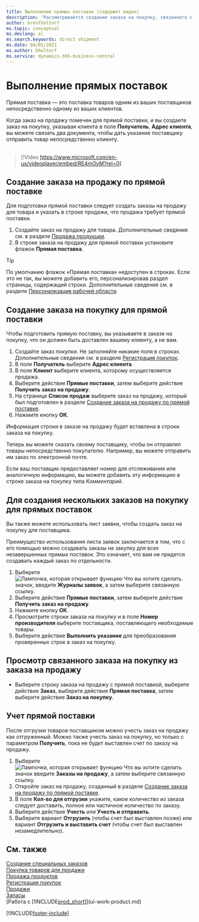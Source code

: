 ```yaml
---
title: Выполнение прямых поставок (содержит видео)
description: 'Рассматривается создание заказа на покупку, связанного с заказом на продажу, для обеспечения прямой поставки от поставщика клиенту.'
author: brentholtorf
ms.topic: conceptual
ms.devlang: al
ms.search.keywords: direct shipment
ms.date: 04/01/2021
ms.author: bholtorf
ms.service: dynamics-365-business-central
---
```

# <a name="make-drop-shipments"></a>Выполнение прямых поставок

Прямая поставка — это поставка товаров одним из ваших поставщиков непосредственно одному из ваших клиентов.

Когда заказ на продажу помечен для прямой поставки, и вы создаете заказ на покупку, указывая клиента в поле **Получатель**, **Адрес клиента**, вы можете связать два документа, чтобы дать указание поставщику отправить товар непосредственно клиенту.
<br><br>  
  
> [!Video https://www.microsoft.com/en-us/videoplayer/embed/RE4mOyM?rel=0]

## <a name="to-create-a-sales-order-for-drop-shipment"></a>Создание заказа на продажу по прямой поставке

Для подготовки прямой поставки следует создать заказы на продажу для товара и указать в строке продажи, что продажа требует прямой поставки.

1. Создайте заказ на продажу для товара. Дополнительные сведения см. в разделе [Продажа продукции](sales-how-sell-products.md).
2. В строке заказа на продажу для прямой поставки установите флажок **Прямая поставка**. 

> [!TIP]
> По умолчанию флажок «Прямая поставка» недоступен в строках. Если это не так, вы можете добавить его, персонализировав раздел страницы, содержащий строки. Дополнительные сведения см. в разделе [Персонализация рабочей области](ui-personalization-user.md).

## <a name="to-create-the-purchase-order-for-drop-shipment"></a>Создание заказа на покупку для прямой поставки

Чтобы подготовить прямую поставку, вы указываете в заказе на покупку, что он должен быть доставлен вашему клиенту, а не вам.

1. Создайте заказ покупки. Не заполняйте никакие поля в строках. Дополнительные сведения см. в разделе [Регистрация покупок](purchasing-how-record-purchases.md).
2. В поле **Получатель** выберите **Адрес клиента**.
3. В поле **Клиент** выберите клиента, которому осуществляется продажа.
4. Выберите действие **Прямые поставки**, затем выберите действие **Получить заказ на продажу**.
5. На странице **Список продаж** выберите заказ на продажу, который был подготовлен в разделе [Создание заказа на продажу по прямой поставке](#to-create-a-sales-order-for-drop-shipment).
6. Нажмите кнопку **ОК**.

Информация строки в заказе на продажу будет вставлена в строки заказа на покупку.

Теперь вы можете сказать своему поставщику, чтобы он отправлял товары непосредственно покупателю. Например, вы можете отправить им заказ по электронной почте. 

Если ваш поставщик предоставляет номер для отслеживания или аналогичную информацию, вы можете добавить эту информацию в строке заказа на покупку типа *Комментарий*.  

## <a name="to-create-multiple-purchase-orders-for-drop-shipments"></a>Для создания нескольких заказов на покупку для прямых поставок

Вы также можете использовать лист заявки, чтобы создать заказ на покупку для поставщика. 

Преимущество использования листа заявок заключается в том, что с его помощью можно создавать заказы на закупку для всех незавершенных прямых поставок. Это означает, что вам не придется создавать каждый заказ по отдельности.

1. Выберите ![Лампочка, которая открывает функцию Что вы хотите сделать.](media/ui-search/search_small.png "Что вы хотите сделать") значок, введите **Журналы заявок**, а затем выберите связанную ссылку.
2. Выберите действие **Прямые поставки**, затем выберите действие **Получить заказ на продажу**.
3. Нажмите кнопку **ОК**.
4. Просмотрите строки заказа на покупку и в поле **Номер производителя** выберите поставщика, поставляющего необходимые товары. 
5. Выберите действие **Выполнить указание** для преобразования проверенных строк в заказ на покупку.

## <a name="to-view-the-linked-purchase-order-from-the-sales-order"></a>Просмотр связанного заказа на покупку из заказа на продажу

* Выберите строку заказа на продажу с прямой поставкой, выберите действие **Заказ**, выберите действие **Прямая поставка**, затем выберите действие **Заказ на покупку**.

## <a name="to-post-a-drop-shipment"></a>Учет прямой поставки

После отгрузки товаров поставщиком можно учесть заказ на продажу как отгруженный. Можно также учесть заказ на покупку, но только с параметром **Получить**, пока не будет выставлен счет по заказу на продажу.

1. Выберите ![Лампочка, которая открывает функцию Что вы хотите сделать.](media/ui-search/search_small.png "Что вы хотите сделать") значок введите **Заказы на продажу**, а затем выберите связанную ссылку.
2. Откройте заказ на продажу, созданный в разделе [Создание заказа на продажу по прямой поставке](#to-create-a-sales-order-for-drop-shipment).
3. В поле **Кол-во для отгрузки** укажите, какое количество из заказа следует доставить, полное или частичное количество по заказу.
4. Выберите действие **Учесть** или **Учесть и отправить**.
5. Выберите вариант **Отгрузить** (чтобы счет был выставлен позже) или вариант **Отгрузить и выставить счет** (чтобы счет был выставлен незамедлительно).

## <a name="see-also"></a>См. также

[Создание специальных заказов](sales-how-to-create-special-orders.md)  
[Покупка товаров для продажи](purchasing-how-purchase-products-sale.md)  
[Продажа продуктов](sales-how-sell-products.md)  
[Регистрация покупок](purchasing-how-record-purchases.md)  
[Продажи](sales-manage-sales.md)  
[Запасы](inventory-manage-inventory.md)  
[Работа с [!INCLUDE[prod_short](includes/prod_short.md)]](ui-work-product.md)


[!INCLUDE[footer-include](includes/footer-banner.md)]
